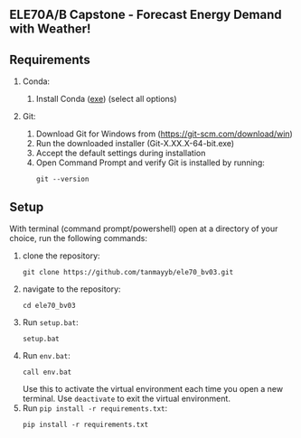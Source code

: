 ## ELE70A/B Capstone - Forecast Energy Demand with Weather!
 

## Requirements
1. Conda:
   1. Install Conda ([exe](https://repo.anaconda.com/archive/Anaconda3-2024.10-1-Windows-x86_64.exe)) (select all options)

2. Git:
   1. Download Git for Windows from (https://git-scm.com/download/win)
   2. Run the downloaded installer (Git-X.XX.X-64-bit.exe)
   3. Accept the default settings during installation
   4. Open Command Prompt and verify Git is installed by running:
      ```
      git --version
      ```

## Setup
With terminal (command prompt/powershell) open at a directory of your choice, run the following commands:
1. clone the repository:
    ```
    git clone https://github.com/tanmayyb/ele70_bv03.git
    ```
2. navigate to the repository:
    ```
    cd ele70_bv03
    ```
 3. Run `setup.bat`:
    ```
    setup.bat
    ```
 4. Run `env.bat`:
    ```
    call env.bat
    ```
    Use this to activate the virtual environment each time you open a new terminal. Use `deactivate` to exit the virtual environment.
 5. Run `pip install -r requirements.txt`:
    ```
    pip install -r requirements.txt
    ```

